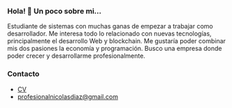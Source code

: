 ### Hola! 👋 Un poco sobre mi...

Estudiante de sistemas con muchas ganas de empezar a trabajar como desarrollador. Me interesa todo lo relacionado con nuevas tecnologías, principalmente el desarrollo Web y blockchain. Me gustaría poder combinar mis dos pasiones la economía y programación. Busco una empresa donde poder crecer y desarrollarme profesionalmente.

### Contacto

 - [CV](https://drive.google.com/file/d/1u2HcJnAuf6ifnXbGelcW-4ko7k0F8QKh/view?usp=sharing)
 - profesionalnicolasdiaz@gmail.com
 

<!--
**nicolasDunahur/nicolasDunahur** is a ✨ _special_ ✨ repository because its `README.md` (this file) appears on your GitHub profile.

### Skills
[!Python](https://img.shields.io/badge/PYTHON-<MESSAGE>-<COLOR>)
https://shields.io/
-->
